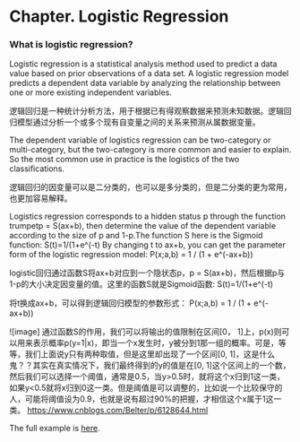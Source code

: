 # Chapter. Logistic Regression

### What is logistic regression?

Logistic regression is a statistical analysis method used to predict a data value based on prior observations of a data set. A logistic regression model predicts a dependent data variable by analyzing the relationship between one or more existing independent variables.

逻辑回归是一种统计分析方法，用于根据已有得观察数据来预测未知数据。逻辑回归模型通过分析一个或多个现有自变量之间的关系来预测从属数据变量。

The dependent variable of logistics regression can be two-category or multi-category, but the two-category is more common and easier to explain. So the most common use in practice is the logistics of the two classifications.

逻辑回归的因变量可以是二分类的，也可以是多分类的，但是二分类的更为常用，也更加容易解释。


Logistics regression corresponds to a hidden status p through the function trumpetp = S(ax+b), then determine the value of the dependent
variable according to the size of p and 1-p.The function S here is the Sigmoid function:
                                         S(t)=1/(1+e^(-t)
By changing t to ax+b, you can get the parameter form of the logistic regression model:
                                          P(x;a,b) = 1 / (1 + e^(-ax+b))

logistic回归通过函数S将ax+b对应到一个隐状态p，p = S(ax+b)，然后根据p与1-p的大小决定因变量的值。这里的函数S就是Sigmoid函数:
                                          S(t)=1/(1+e^(-t)
                                      
将t换成ax+b，可以得到逻辑回归模型的参数形式：
                                          P(x;a,b) = 1 / (1 + e^(-ax+b))

![image]
通过函数S的作用，我们可以将输出的值限制在区间[0， 1]上，p(x)则可以用来表示概率p(y=1|x)，即当一个x发生时，y被分到1那一组的概率。可是，等等，我们上面说y只有两种取值，但是这里却出现了一个区间[0, 1]，这是什么鬼？？其实在真实情况下，我们最终得到的y的值是在[0, 1]这个区间上的一个数，然后我们可以选择一个阈值，通常是0.5，当y>0.5时，就将这个x归到1这一类，如果y<0.5就将x归到0这一类。但是阈值是可以调整的，比如说一个比较保守的人，可能将阈值设为0.9，也就是说有超过90%的把握，才相信这个x属于1这一类。
https://www.cnblogs.com/Belter/p/6128644.html


The full example is [here](https://github.com/SciSharp/TensorFlow.NET/blob/master/test/TensorFlowNET.Examples/LogisticRegression.cs).
